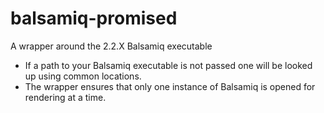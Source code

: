 # balsamiq-promised
A wrapper around the 2.2.X Balsamiq executable
- If a path to your Balsamiq executable is not passed one will be looked up using common locations.
- The wrapper ensures that only one instance of Balsamiq is opened for rendering at a time.
